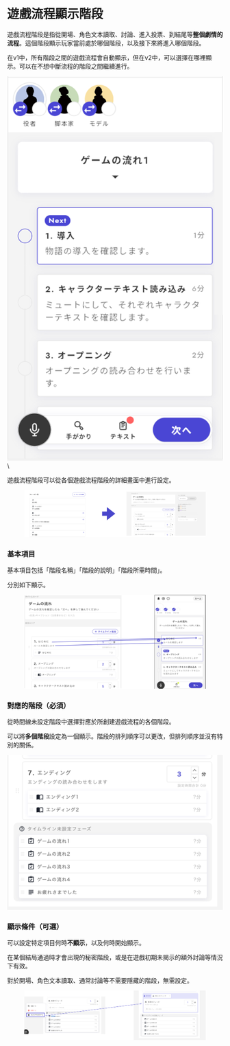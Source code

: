 # 遊戲流程顯示階段

遊戲流程階段是指從開場、角色文本讀取、討論、進入投票、到結尾等**整個劇情的流程**。這個階段顯示玩家當前處於哪個階段，以及接下來將進入哪個階段。

在v1中，所有階段之間的遊戲流程會自動顯示，但在v2中，可以選擇在哪裡顯示。可以在不想中斷流程的階段之間繼續進行。

![](../../images/timeline1.png)\\

遊戲流程階段可以從各個遊戲流程階段的詳細畫面中進行設定。

<figure><img src="../../.gitbook/assets/image (1) (1) (1) (1) (1) (1) (1) (1) (1) (1) (2).png" alt=""><figcaption></figcaption></figure>

### 基本項目

基本項目包括「階段名稱」「階段的說明」「階段所需時間」。

分別如下顯示。

<figure><img src="../../.gitbook/assets/image (2) (1) (1) (1) (1) (1) (1).png" alt=""><figcaption></figcaption></figure>

### 對應的階段（必須）

從時間線未設定階段中選擇對應於所創建遊戲流程的各個階段。

可以將**多個階段**設定為一個顯示。階段的排列順序可以更改，但排列順序並沒有特別的關係。

![](<../../.gitbook/assets/スクリーンショット 2024-01-29 16.34.49.png>)

### 顯示條件（可選）

可以設定特定項目何時**不顯示**，以及何時開始顯示。

在某個結局通過時才會出現的秘密階段，或是在遊戲初期未揭示的額外討論等情況下有效。

對於開場、角色文本讀取、通常討論等不需要隱藏的階段，無需設定。

<figure><img src="../../.gitbook/assets/image (3) (1) (1) (1) (1) (1) (1) (1).png" alt=""><figcaption></figcaption></figure>